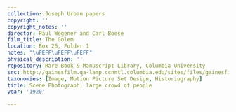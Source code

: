 ```yaml
---
collection: Joseph Urban papers
copyright: ''
copyright_notes: ''
director: Paul Wegener and Carl Boese
film_title: The Golem
location: Box 26, Folder 1
notes: "\uFEFF\uFEFF\uFEFF"
physical_description: ''
repository: Rare Book & Manuscript Library, Columbia University
src: http://gainesfilm.qa-lamp.ccnmtl.columbia.edu/sites/files/gainesfilm/images/1000102066.jpg
taxonomies: [Image, Motion Picture Set Design, Historiography]
title: Scene Photograph, large crowd of people
year: '1920'

---
```

